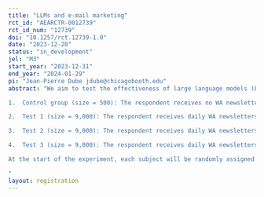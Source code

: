 ```yaml
---
title: "LLMs and e-mail marketing"
rct_id: "AEARCTR-0012739"
rct_id_num: "12739"
doi: "10.1257/rct.12739-1.0"
date: "2023-12-20"
status: "in_development"
jel: "M3"
start_year: "2023-12-31"
end_year: "2024-01-29"
pi: "Jean-Pierre Dube jdube@chicagobooth.edu"
abstract: "We aim to test the effectiveness of large language models (LLM) in producing “newsletter creative” (NC) compared to human writers. We collaborate with Wine Access (WA), an online wine retailer, to run a randomized controlled experiment (RCT) in a 2-week period so respondents will get/not get NC generated from different sources:
1.	Control group (size = 500): The respondent receives no WA newsletter at all.
2.	Test 1 (size = 9,000): The respondent receives daily WA newsletters created by the human writer team.
3.	Test 2 (size = 9,000): The respondent receives daily WA newsletters created by the LLM.
4.	Test 3 (size = 9,000): The respondent receives daily WA newsletters created by the human team with access to and can tune the LLM. 
At the start of the experiment, each subject will be randomly assigned to one of the experimental cells above and will remain in that cell throughout the 2-week duration of the experiment. Each cell will have a human fact-checker that’s independent of the human writer team so the newsletter has accurate information. The effectiveness of NC can be assessed based on comparisons of multiple outcome variables such as site visits, revenues, and profits.
"
layout: registration
---
```


